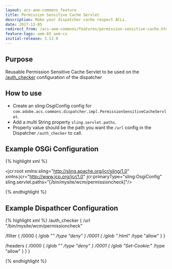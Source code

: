 ```yaml
---
layout: acs-aem-commons_feature
title: Permission Sensitive Cache Servlet
description: Make your dispatcher cache respect ACLs.
date: 2017-12-05
redirect_from: /acs-aem-commons/features/permission-sensitive-cache.html
feature-tags: aem-65 aem-cs
initial-release: 3.13.0
---
```


## Purpose

Reusable Permission Sensitive Cache Servlet to be used on the [/auth_checker](https://helpx.adobe.com/experience-manager/kb/PSCachingDelivery.html) configuration of the dispatcher

## How to use
* Create an sling:OsgiConfig config for `com.adobe.acs.commons.dispatcher.impl.PermissionSensitiveCacheServlet`.
* Add a multi String property `sling.servlet.paths`.
* Property value should be the path you want the `/url` config in the Dispatcher `/auth_checker` to call.

## Example OSGi Configuration
{% highlight xml %}
<?xml version="1.0" encoding="UTF-8"?>
<jcr:root xmlns:sling="http://sling.apache.org/jcr/sling/1.0" xmlns:jcr="http://www.jcp.org/jcr/1.0"
    jcr:primaryType="sling:OsgiConfig"
    sling.servlet.paths="[/bin/mysite/wcm/permissioncheck]"/>

{% endhighlight %}

## Example Dispathcer Configuration
{% highlight xml %}
/auth_checker
  {
  /url "/bin/mysite/wcm/permissioncheck"
       
  /filter
    {
    /0000
      {
      /glob "*"
      /type "deny"
      }
    /0001
      {
      /glob "*.html"
      /type "allow"
      }
    }

  /headers
    {
    /0000
      {
      /glob "*"
      /type "deny"
      }
    /0001
      {
      /glob "Set-Cookie:*"
      /type "allow"
      }
    }
  }

{% endhighlight %}
